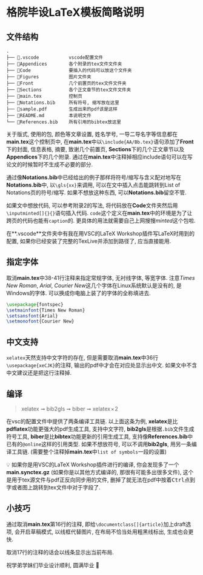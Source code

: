 # 格院毕设LaTeX模板简略说明

## 文件结构

```
.
├── 📁.vscode           vscode配置文件
├── 📁Appendices        各个附录的tex文件文件夹
├── 📁Code              要插入的代码可以放这个文件夹
├── 📁Figures           图片文件夹
├── 📁Front             几个前置页的tex文件文件夹
├── 📁Sections          各个正文章节的tex文件文件夹
├── 📑main.tex          控制页
├── 📑Notations.bib     所有符号, 缩写放在这里
├── 📑sample.pdf        生成出来的pdf该是这样
├── 📑README.md         本说明文件
└── 📑References.bib    所有引用的bibtex放这里
```

关于版式, 使用的包, 颜色等文章设置, 姓名学号, 一导二导名字等信息都在**main.tex**这个控制页中, 在**main.tex**中以`\include{AA/Bb.tex}`语句添加了**Front**下的封面, 信息表格, 摘要, 致谢几个前置页, **Sections**下的几个正文章节以及**Appendices**下的几个附录. 通过在**main.tex**中注释掉相应include语句可以在写论文的时候暂时不生成不必要的部分.

通过像**Notations.bib**中已经给出的例子那样将符号/缩写与含义配对地写在**Notations.bib**中, 以`\gls{xx}`来调用, 可以在文中插入点击能跳转到List of Notations页的符号/缩写. 如果不想放这种东西, 可以**Notations.bib**留空不管.

如果文中想放代码, 可以参考附录2的写法, 将代码放在**Code**文件夹然后用`\inputminted[]{}{}`语句插入代码. `code`这个定义在**main.tex**中的环境是为了让跨页的代码也能有`caption`的. 更具体的用法就需要自己上网搜搜*minted*这个包啦.

在**\.vscode**文件夹中有我在用VSC的LaTeX Workshop插件写LaTeX时用到的配置, 如果你已经安装了完整的TexLive并添加到路径了, 应当直接能用.

## 指定字体

取消**main.tex**中38-41行注释来指定常规字体, 无衬线字体, 等宽字体. 注意*Times New Roman*, *Arial*, *Courier New*这几个字体在Linux系统默认是没有的, 是Windows的字体. 可以换成你电脑上装了的字体的全称填进去.

```latex
\usepackage{fontspec}
\setmainfont{Times New Roman}
\setsansfont{Arial}
\setmonofont{Courier New}
```

## 中文支持

`xelatex`天然支持中文字符的存在, 但是需要取消**main.tex**中36行`\usepackage{xeCJK}`的注释, 输出的pdf中才会在对应处显示出中文. 如果文中不含中文建议还是把这行注释掉.

## 编译

> xelatex ➞ bib2gls ➞ biber ➞ xelatex × 2

在vsc的配置文件中提供了两条编译工具链. 以上面这条为例, **xelatex**是比**pdflatex**功能更强大的pdf生成工具, 支持中文字符, **bib2gls**是根据`.bib`文件生成符号工具, **biber**是比**bibtex**功能更新的引用生成工具, 支持像**References.bib**中已有的`@online`这样的引用类型. 如果不想放符号, 可以不调用**bib2gls**, 用另一条编译工具链. (需要整个注释掉**main.tex**中`list of symbols`一段的设置)

💡 如果你是用VSC的LaTeX Workshop插件进行的编译, 你会发现多了一个**main.synctex.gz** (如果你是以其他方式编译的, 那很有可能多出很多文件), 这个是用于tex源文件与pdf正反向同步用的文件, 删掉了就无法在pdf中按着<kbd>Ctrl</kbd>点到字或者图上跳转到tex文件中对于字段了.

## 小技巧

通过取消**main.tex**第16行的注释, 即给`\documentclass[]{article}`加上draft选项, 会开启草稿模式, 以线框代替图片, 在布局不恰当处用粗黑线标出, 生成也会更快.

取消17行的注释的话会以线条显示出当前布局.



祝学弟学妹们毕业设计顺利, 圆满毕业 💪
